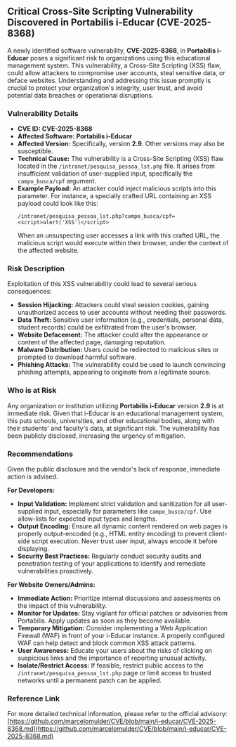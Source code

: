 ## Critical Cross-Site Scripting Vulnerability Discovered in Portabilis i-Educar (CVE-2025-8368)

A newly identified software vulnerability, **CVE-2025-8368**, in **Portabilis i-Educar** poses a significant risk to organizations using this educational management system. This vulnerability, a Cross-Site Scripting (XSS) flaw, could allow attackers to compromise user accounts, steal sensitive data, or deface websites. Understanding and addressing this issue promptly is crucial to protect your organization's integrity, user trust, and avoid potential data breaches or operational disruptions.

### Vulnerability Details

*   **CVE ID:** **CVE-2025-8368**
*   **Affected Software:** **Portabilis i-Educar**
*   **Affected Version:** Specifically, version **2.9**. Other versions may also be susceptible.
*   **Technical Cause:** The vulnerability is a Cross-Site Scripting (XSS) flaw located in the `/intranet/pesquisa_pessoa_lst.php` file. It arises from insufficient validation of user-supplied input, specifically the `campo_busca/cpf` argument.
*   **Example Payload:** An attacker could inject malicious scripts into this parameter. For instance, a specially crafted URL containing an XSS payload could look like this:
    ```
    /intranet/pesquisa_pessoa_lst.php?campo_busca/cpf=<script>alert('XSS')</script>
    ```
    When an unsuspecting user accesses a link with this crafted URL, the malicious script would execute within their browser, under the context of the affected website.

### Risk Description

Exploitation of this XSS vulnerability could lead to several serious consequences:

*   **Session Hijacking:** Attackers could steal session cookies, gaining unauthorized access to user accounts without needing their passwords.
*   **Data Theft:** Sensitive user information (e.g., credentials, personal data, student records) could be exfiltrated from the user's browser.
*   **Website Defacement:** The attacker could alter the appearance or content of the affected page, damaging reputation.
*   **Malware Distribution:** Users could be redirected to malicious sites or prompted to download harmful software.
*   **Phishing Attacks:** The vulnerability could be used to launch convincing phishing attempts, appearing to originate from a legitimate source.

### Who is at Risk

Any organization or institution utilizing **Portabilis i-Educar** version **2.9** is at immediate risk. Given that i-Educar is an educational management system, this puts schools, universities, and other educational bodies, along with their students' and faculty's data, at significant risk. The vulnerability has been publicly disclosed, increasing the urgency of mitigation.

### Recommendations

Given the public disclosure and the vendor's lack of response, immediate action is advised.

**For Developers:**

*   **Input Validation:** Implement strict validation and sanitization for all user-supplied input, especially for parameters like `campo_busca/cpf`. Use allow-lists for expected input types and lengths.
*   **Output Encoding:** Ensure all dynamic content rendered on web pages is properly output-encoded (e.g., HTML entity encoding) to prevent client-side script execution. Never trust user input, always encode it before displaying.
*   **Security Best Practices:** Regularly conduct security audits and penetration testing of your applications to identify and remediate vulnerabilities proactively.

**For Website Owners/Admins:**

*   **Immediate Action:** Prioritize internal discussions and assessments on the impact of this vulnerability.
*   **Monitor for Updates:** Stay vigilant for official patches or advisories from Portabilis. Apply updates as soon as they become available.
*   **Temporary Mitigation:** Consider implementing a Web Application Firewall (WAF) in front of your i-Educar instance. A properly configured WAF can help detect and block common XSS attack patterns.
*   **User Awareness:** Educate your users about the risks of clicking on suspicious links and the importance of reporting unusual activity.
*   **Isolate/Restrict Access:** If feasible, restrict public access to the `/intranet/pesquisa_pessoa_lst.php` page or limit access to trusted networks until a permanent patch can be applied.

### Reference Link

For more detailed technical information, please refer to the official advisory:
[https://github.com/marcelomulder/CVE/blob/main/i-educar/CVE-2025-8368.md](https://github.com/marcelomulder/CVE/blob/main/i-educar/CVE-2025-8368.md)